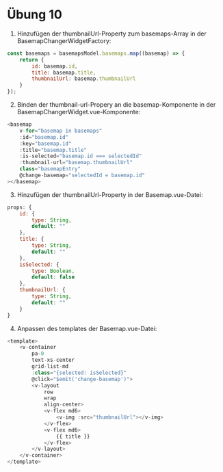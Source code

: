 # Übung 10

1. Hinzufügen der thumbnailUrl-Property zum basemaps-Array in der BasemapChangerWidgetFactory:

```javascript
const basemaps = basemapsModel.basemaps.map((basemap) => {
    return {
        id: basemap.id,
        title: basemap.title,
        thumbnailUrl: basemap.thumbnailUrl
    }
});
```

2. Binden der thumbnail-url-Propery an die basemap-Komponente in der BasemapChangerWidget.vue-Komponente:

```javascript
<basemap
    v-for="basemap in basemaps"
    :id="basemap.id"
    :key="basemap.id"
    :title="basemap.title"
    :is-selected="basemap.id === selectedId"
    :thumbnail-url="basemap.thumbnailUrl"
    class="basemapEntry"
    @change-basemap="selectedId = basemap.id"
></basemap>
```

3. Hinzufügen der thumbnailUrl-Property in der Basemap.vue-Datei:

```javascript
props: {
    id: {
        type: String,
        default: ""
    },
    title: {
        type: String,
        default: ""
    },
    isSelected: {
        type: Boolean,
        default: false
    },
    thumbnailUrl: {
        type: String,
        default: ""
    }
}
```

4. Anpassen des templates der Basemap.vue-Datei:

```javascript
<template>
    <v-container
        pa-0
        text-xs-center
        grid-list-md
        :class="{selected: isSelected}"
        @click="$emit('change-basemap')">
        <v-layout
            row
            wrap
            align-center>
            <v-flex md6>
                <v-img :src="thumbnailUrl"></v-img>
            </v-flex>
            <v-flex md6>
                {{ title }}
            </v-flex>
        </v-layout>
    </v-container>
</template>
```
